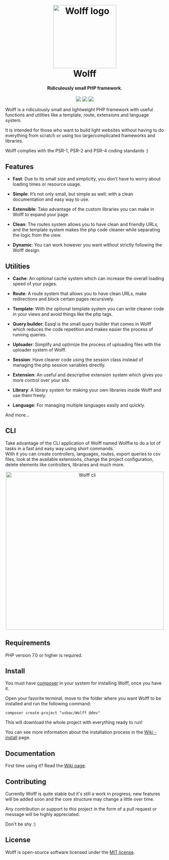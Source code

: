 <h1 align="center">
  <br>
  <img src="http://usbac.com.ve/wp-content/uploads/2019/04/wolff-small.png" alt="Wolff logo" width="200">
  <br>
  Wolff
  <br>
</h1>

<h4 align="center">Ridiculously small PHP framework.</h4>

<p align="center">
<img src="https://img.shields.io/badge/stability-stable-green.svg"> <img src="https://img.shields.io/badge/version-0.9.8.7-blue.svg"> <img src="https://img.shields.io/badge/license-MIT-orange.svg">
</p>

Wolff is a ridiculously small and lightweight PHP framework with useful functions and utilities like a template, route, extensions and language system. 

It is intended for those who want to build light websites without having to do everything from scratch or using too large/complicated frameworks and libraries.

Wolff complies with the PSR-1, PSR-2 and PSR-4 coding standards :)

## Features

* **Fast**: Due to its small size and simplicity, you don’t have to worry about loading times or resource usage.

* **Simple**: It’s not only small, but simple as well; with a clean documentation and easy way to use.

* **Extensible**: Take advantage of the custom libraries you can make in Wolff to expand your page.

* **Clean**: The routes system allows you to have clean and friendly URLs, and the template system makes the php code cleaner while separating the logic from the view.

* **Dynamic**: You can work however you want without strictly following the Wolff design.

## Utilities

* **Cache**: An optional cache system which can increase the overall loading speed of your pages.

* **Route**: A route system that allows you to have clean URLs, make redirections and block certain pages recursively.

* **Template**: With the optional template system you can write cleaner code in your views and avoid things like the php tags.

* **Query builder**: Easql is the small query builder that comes in Wolff which reduces the code repetition and makes easier the process of running queries.

* **Uploader**: Simplify and optimize the process of uploading files with the uploader system of Wolff.

* **Session**: Have cleaner code using the session class instead of managing the php session variables directly.

* **Extension**: An useful and descriptive extension system which gives you more control over your site.

* **Library**: A library system for making your own libraries inside Wolff and use them freely.

* **Language**: For managing multiple languages easily and quickly.

And more...

## CLI

Take advantage of the CLI application of Wolff named Wolffie to do a lot of tasks in a fast and easy way using short commands.<br>
With it you can create controllers, languages, routes, export queries to csv files, look at the available extensions, change the project configuration, delete elements like controllers, libraries and much more.

<p align="center">
<img src="http://usbac.com.ve/wp-content/uploads/2019/05/wolffie-cli2-min.PNG" alt="Wolff cli" width="500">
</p>

## Requirements

PHP version 7.0 or higher is required.

## Install

You must have [composer](https://getcomposer.org/) in your system for installing Wolff, once you have it.

Open your favorite terminal, move to the folder where you want Wolff to be installed and run the following command:

```
composer create-project "usbac/Wolff @dev"
```

This will download the whole project with everything ready to run!

You can see more information about the installation process in the [Wiki - install](https://github.com/Usbac/Wolff/wiki/Installation) page.

## Documentation

First time using it? Read the [Wiki page](https://github.com/Usbac/Wolff/wiki).

## Contributing

Currently Wolff is quite stable but it's still a work in progress, new features will be added soon and the core structure may change a little over time.

Any contribution or support to this project in the form of a pull request or message will be highly appreciated.

Don't be shy :)

## License

Wolff is open-source software licensed under the [MIT license](https://github.com/Usbac/Wolff/blob/master/LICENSE).